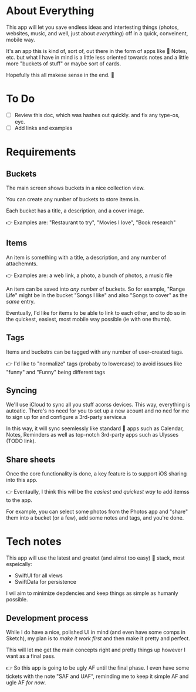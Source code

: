 # About Everything 

This app will let you save endless ideas and intertesting things (photos, websites, music, and well, just about _everything_) off in a quick, conveinent, mobile way.

It's an app this is kind of, sort of, out there in the form of apps like  Notes, etc. but what I have in mind is a little less oriented towards notes and a little more "buckets of stuff" or maybe sort of cards.

Hopefully this all makese sense in the end. 🙌

# To Do

- [ ] Review this doc, which was hashes out quickly. and fix any type-os, eyc.
- [ ] Add links and examples 

# Requirements 

## Buckets
The main screen shows buckets in a nice collection view.

You can create any nunber of buckets to store items in. 

Each bucket has a title, a description, and a cover image.

👉 Examples are: "Restaurant to try", "Movies I love", "Book research"

## Items
An item is something with a title, a description, and any number of attachemnts.

👉 Examples are: a web link, a photo, a bunch of photos, a music file

An item can be saved into _any nunber_ of buckets.  So for example, "Range Life" might be in the bucket "Songs I like" and also "Songs to cover" as the _same_ entry.

Eventually, I'd like for items to be able to link to each other, and to do so in the quickest, easiest, most mobile way possible (ie with one thumb).

## Tags

Items and bucketrs can be tagged with any number of user-created tags.

👉 I'd like to "normalize" tags (probaby to lowercase) to avoid issues like "funny" and "Funny" being different tags

## Syncing 

We'll use iCloud to sync all you stuff acorss devices.  This way, everything is autoatic.  There's no need for you to set up a new acount and no ned for me to sign up for and configure a 3rd-party service.a

In this way, it will sync seemlessly like standard  apps such as Calendar, Notes, Reminders as well as top-notch 3rd-party apps such as Ulysses (TODO link).

## Share sheets

Once the core functionality is done, a key feature is to support iOS sharing into this app.

👉 Eventaully, I think this will be the _easiest and quickest way_ to add itemss to the app. 

For example, you can select some photos from the Photos app and "share" them into a bucket (or a few), add some notes and tags, and you're done.

# Tech notes

This app will use the latest and greatet (and almst too easy)  stack, most espeically:

* SwiftUI for all views
* SwiftData for persistence

I wil aim to minimize depdencies and keep things as simple as humanly possible.

## Development process

While I do have a nice, polished UI in mind (and even have some comps in Sketch), my plan is to _make it work first_ and then make it pretty and perfect.

This will let me get the main concepts right and pretty things up however I want as a final pass.

👉 So this app is going to be ugly AF until the final phase.  I even have some tickets with the note "SAF and UAF", reminding me to keep it simple AF and ugle AF _for now_.
